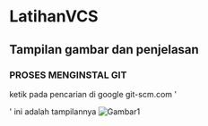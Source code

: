 # LatihanVCS
## Tampilan gambar dan penjelasan

### PROSES MENGINSTAL GIT
ketik pada pencarian di google git-scm.com '<p>'
ini adalah tampilannya
![Gambar1](tab_screenshoot/ss1.png)